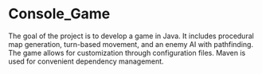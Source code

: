 # Console_Game
The goal of the project is to develop a game in Java. It includes procedural map generation, turn-based movement, and an enemy AI with pathfinding. The game allows for customization through configuration files. Maven is used for convenient dependency management.
